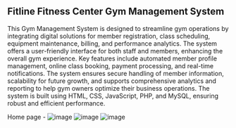 ## Fitline Fitness Center Gym Management System

This Gym Management System is designed to streamline gym operations by integrating digital solutions for member registration, class scheduling, equipment maintenance, billing, and performance analytics. The system offers a user-friendly interface for both staff and members, enhancing the overall gym experience. Key features include automated member profile management, online class booking, payment processing, and real-time notifications. The system ensures secure handling of member information, scalability for future growth, and supports comprehensive analytics and reporting to help gym owners optimize their business operations. The system is built using HTML, CSS, JavaScript, PHP, and MySQL, ensuring robust and efficient performance.


Home page - 
![image](https://github.com/Madhur155/GYM-Website/assets/103728250/738b4bb1-4fde-49a4-a51b-99c342901165)
![image](https://github.com/Madhur155/GYM-Website/assets/103728250/bd1675f0-5475-457a-a046-a42a9fad92dc)
![image](https://github.com/Madhur155/GYM-Website/assets/103728250/45bb418f-4b63-4620-8fb7-8440734aed77)

